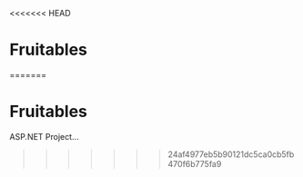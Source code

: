 <<<<<<< HEAD
# Fruitables
=======
# Fruitables
ASP.NET Project...
>>>>>>> 24af4977eb5b90121dc5ca0cb5fb470f6b775fa9
